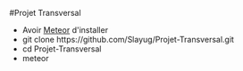 #Projet Transversal

<ul>
<li>Avoir <a href="https://www.meteor.com/install">Meteor</a> d'installer</li>
<li>git clone https://github.com/Slayug/Projet-Transversal.git</li>
<li>cd Projet-Transversal</li>
<li>meteor</li>
</ul>
</p>
